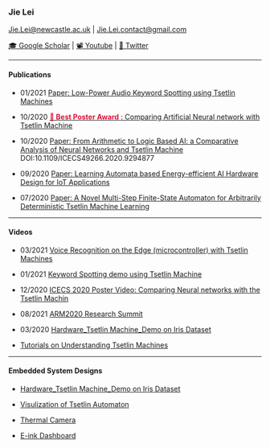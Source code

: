 
### **Jie Lei** 


 Jie.Lei@newcastle.ac.uk  |  Jie.Lei.contact@gmail.com 
 
 [🎓 Google Scholar](https://scholar.google.com/citations?user=g0nZZiMAAAAJ&hl=en&oi=ao) 
| [📽 Youtube](https://www.youtube.com/channel/UCbG3LTzpZPVncPePOpqxW9w)    |   [🐧 Twitter](https://twitter.com/That_JieLei)



---
#### **Publications**

- 01/2021 [Paper: Low-Power Audio Keyword Spotting using Tsetlin Machines](https://github.com/JieGH/about/blob/gh-pages/KWSTM/DEMO0.md)

- 10/2020 [<span style="color:Crimson"> **👑 Best Poster Award** </span>:  Comparing Artificial Neural network with Tsetlin Machine](https://github.com/JieGH/about/blob/gh-pages/ICECS2020/-%20Poster%20-.pdf)

- 10/2020 [Paper: From Arithmetic to Logic Based AI: a Comparative Analysis of Neural Networks and Tsetlin Machine](https://github.com/JieGH/about/blob/gh-pages/ICECS2020/ICECS2020_ID_8231_From_Arithmetic_to_Logic_Based_AI.pdf)
DOI:10.1109/ICECS49266.2020.9294877

- 09/2020 [Paper: Learning Automata based Energy-efficient AI Hardware Design for IoT Applications](https://doi.org/10.1098/rsta.2019.0593)

- 07/2020 [Paper: A Novel Multi-Step Finite-State Automaton for Arbitrarily Deterministic Tsetlin Machine Learning](https://arxiv.org/abs/2007.02114)

---
#### **Videos**

- 03/2021 [Voice Recognition on the Edge (microcontroller) with Tsetlin Machines](https://youtu.be/M_lY8SJH3yo)


- 01/2021 [Keyword Spotting demo using Tsetlin Machine](https://youtu.be/JW0tztpjX8k)

- 12/2020 [ICECS 2020 Poster Video: Comparing Neural networks with the Tsetlin Machin](https://youtu.be/9kjk-lMhSrM)

- 08/2021 [ARM2020 Research Summit](https://youtu.be/N-wkgibJAZE)

- 03/2020 [Hardware_Tsetlin Machine_Demo on Iris Dataset](https://youtu.be/BzaPGByX-hg)

- [Tutorials on Understanding Tsetlin Machines](https://youtube.com/playlist?list=PLQTEHj1nqgNmBHtiw5l5cOs986WUKp8FZ)




---
#### **Embedded System Designs**

- [Hardware_Tsetlin Machine_Demo on Iris Dataset](https://github.com/JieGH/Hardware_TM_Demo)

- [Visulization of Tsetlin Automaton](https://github.com/JieGH/The-Ruler-of-Tsetlin-Automaton)

- [Thermal Camera](https://github.com/JieGH/Thermal-Camera)

- [E-ink Dashboard](https://github.com/JieGH/Epaper-Dashboard_7.5inch)
